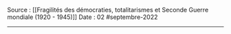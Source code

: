 Source : [[Fragilités des démocraties, totalitarismes et Seconde Guerre mondiale (1920 - 1945)]]
Date : 02 #septembre-2022
***
